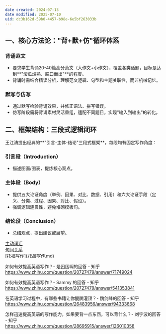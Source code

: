 ```yaml
---
date created: 2024-07-13
date modified: 2025-07-10
uid: dc3b162d-59b0-4457-b98e-6e5bf263033b
---
```

## 一、核心方法论："背+默+仿"循环体系

### 背诵范文

* 要求学生背诵20-40篇高分范文（大作文+小作文），覆盖各类话题，目标是达到**"滚瓜烂熟、脱口而出"**的程度。
* 背诵时需结合精读分析，理解范文逻辑、句型和主题关联性，而非机械记忆。

### 默写与仿写

* 通过默写检验背诵效果，并修正语法、拼写错误。
* 仿写阶段需将背诵素材灵活重组，适配不同题目，实现"输入到输出"的转化。

## 二、框架结构：三段式逻辑闭环

王江涛提出经典的**"引言-主体-结论"三段式框架**，每段均有固定写作角度：

### 引言段（Introduction）

* 描述图画/图表，提炼核心观点。

### 主体段（Body）

* 提供五大论证角度（举例、因果、对比、数据、引用）和六大论证手段（定义、分类、过程、因果、对比、假设）。
* 强调逻辑连贯性，避免堆砌模板句。

### 结论段（Conclusion）

* 总结观点，提出建议或展望。

[主动词汇](主动词汇.md)  
[句间关系](句间关系.md)  
[托福写作$](托福写作$.md)

如何有效提高英语写作？- 是困困啊的回答 - 知乎  
https://www.zhihu.com/question/20727479/answer/71749024

如何有效提高英语写作？- Sammy 的回答 - 知乎  
https://www.zhihu.com/question/20727479/answer/541353841

在英语学习过程中，有哪些书籍让你醍醐灌顶？- 魏剑峰的回答 - 知乎  
https://www.zhihu.com/question/26483956/answer/94333668

怎样迅速提高英语的写作能力，如果要背一点东西，可以背什么？- 刘宇波的回答 - 知乎  
https://www.zhihu.com/question/28695915/answer/126010358
